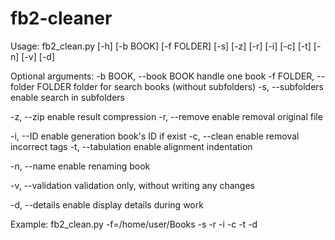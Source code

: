 # fb2-cleaner

Usage: fb2_clean.py [-h] [-b BOOK] [-f FOLDER] [-s] [-z] [-r] [-i] [-c] [-t]
                    [-n] [-v] [-d]

Optional arguments:
  -b BOOK, --book BOOK  handle one book
  -f FOLDER, --folder FOLDER
                        folder for search books (without subfolders)
  -s, --subfolders      enable search in subfolders

  -z, --zip             enable result compression
  -r, --remove          enable removal original file

  -i, --ID              enable generation book's ID if exist
  -c, --clean           enable removal incorrect tags
  -t, --tabulation      enable alignment indentation

  -n, --name            enable renaming book

  -v, --validation      validation only, without writing any changes

  -d, --details         enable display details during work

Example: fb2_clean.py -f=/home/user/Books -s -r -i -c -t -d
